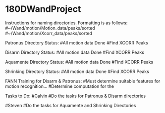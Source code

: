 # 180DWandProject

Instructions for naming directories.
Formatting is as follows: 
#~/Wand/motion/Motion_data/peaks/sorted
#~/Wand/motion/Xcorr_data/peaks/sorted

Patronus Directory Status:
#All motion data Done
#Find XCORR Peaks

Disarm Directory Status:
#All motion data Done
#Find XCORR Peaks

Aquamente Directory Status:
#All motion data Done
#Find XCORR Peaks

Shrinking Directory Status:
#All motion data Done
#Find XCORR Peaks

FANN Training for Disarm & Patronus:
#Must determine suitable features for motion recognition...
#Determine computation for the 

Tasks to Do:
#Calvin
#Do the tasks for Patronus & Disarm directories

#Steven
#Do the tasks for Aquamente and Shrinking Directories
